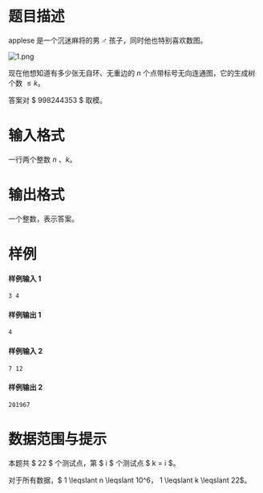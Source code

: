 
# 题目描述

applese 是一个沉迷麻将的男 ♂ 孩子，同时他也特别喜欢数图。

![1.png](https://img.moegirl.org/common/9/94/%E5%8D%83%E7%BB%87%E8%A1%A8%E6%83%854.png)

现在他想知道有多少张无自环、无重边的 $n$ 个点带标号无向连通图，它的生成树个数 $\leqslant k$。

答案对 $ 998244353 $ 取模。

# 输入格式

一行两个整数 $n$ 、$k$。

# 输出格式

一个整数，表示答案。

# 样例

#### 样例输入 1
```plain
3 4
```

#### 样例输出 1
```plain
4
```
#### 样例输入 2
```plain
7 12
```

#### 样例输出 2
```plain
201967
```

# 数据范围与提示

本题共 $ 22 $ 个测试点，第 $ i $ 个测试点 $ k = i $。

对于所有数据，$ 1 \leqslant n \leqslant 10^6$，$ 1 \leqslant k \leqslant 22$。



